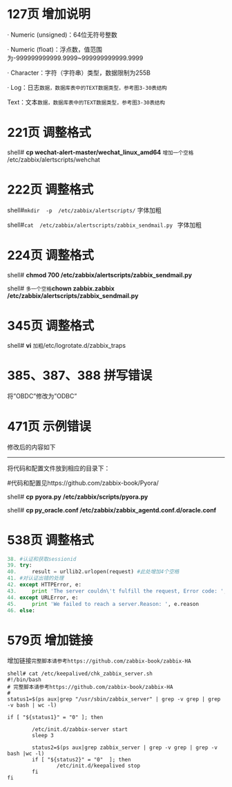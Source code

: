 # 127页 增加说明

· Numeric (unsigned)：64位无符号整数

· Numeric (float)：浮点数，值范围为-999999999999.9999~999999999999.9999

· Character：字符（字符串）类型，数据限制为255B

· Log：日志`数据，数据库表中的TEXT数据类型，参考图3-30表结构`

Text：文本`数据，数据库表中的TEXT数据类型，参考图3-30表结构`

# 221页 调整格式

shell# **cp wechat-alert-master/wechat_linux_amd64** `增加一个空格` /etc/zabbix/alertscripts/wehchat

# 222页 调整格式

shell#`mkdir  -p  /etc/zabbix/alertscripts/` 字体加粗

shell#`cat  /etc/zabbix/alertscripts/zabbix_sendmail.py ` 字体加粗

# 224页 调整格式

shell# **chmod  700  /etc/zabbix/alertscripts/zabbix_sendmail.py**

shell#  `多一个空格`**chown  zabbix.zabbix  /etc/zabbix/alertscripts/zabbix_sendmail.py**

# 345页 调整格式

shell# **vi** `加粗`/etc/logrotate.d/zabbix_traps 

# 385、387、388 拼写错误

将”OBDC”修改为”ODBC”

 

# 471页 示例错误

修改后的内容如下  

------

将代码和配置文件放到相应的目录下：

\#代码和配置见https://github.com/zabbix-book/Pyora/

shell# **cp** **pyora.py** **/etc/zabbix/scripts/pyora.py**

shell# **cp py_oracle.conf /etc/zabbix/zabbix_agentd.conf.d/oracle.conf**

 

# 538页 调整格式

```python
38. #认证和获取sessionid
39. try: 
40.     result = urllib2.urlopen(request) #此处增加4个空格
41. #对认证出错的处理
42. except HTTPError, e:
43.     print 'The server couldn\'t fulfill the request, Error code: ', e.code
44. except URLError, e:
45.     print 'We failed to reach a server.Reason: ', e.reason
46. else: 
```



# 579页 增加链接

增加链接`完整脚本请参考https://github.com/zabbix-book/zabbix-HA`

```
shell# cat /etc/keepalived/chk_zabbix_server.sh 
#!/bin/bash
# 完整脚本请参考https://github.com/zabbix-book/zabbix-HA
# 
status1=$(ps aux|grep "/usr/sbin/zabbix_server" | grep -v grep | grep -v bash | wc -l)

if [ "${status1}" = "0" ]; then

        /etc/init.d/zabbix-server start
        sleep 3

        status2=$(ps aux|grep zabbix_server | grep -v grep | grep -v bash |wc -l)
        if [ "${status2}" = "0"  ]; then
                /etc/init.d/keepalived stop
        fi
fi
```



 